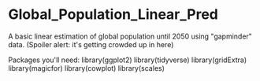 # Global_Population_Linear_Pred
A basic linear estimation of global population until 2050 using "gapminder" data. (Spoiler alert: it's getting crowded up in here)

Packages you'll need:
library(ggplot2)
library(tidyverse)
library(gridExtra)
library(magicfor)
library(cowplot)
library(scales)

